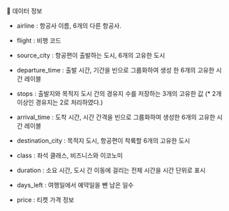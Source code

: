 📑 데이터 정보
- airline : 항공사 이름, 6개의 다른 항공사.

- flight : 비행 코드

- source_city : 항공편이 출발하는 도시, 6개의 고유한 도시

- departure_time : 출발 시간, 기간을 빈으로 그룹화하여 생성 한 6개의 고유한 시간 레이블

- stops : 출발지와 목적지 도시 간의 경유지 수를 저장하는 3개의 고유한 값 
  (* 2개 이상인 경유지는 2로 처리하였다.)

- arrival_time : 도착 시간, 시간 간격을 빈으로 그룹화하여 생성한 6개의 고유한 시간 레이블

- destination_city : 목적지 도시, 항공편이 착륙할 6개의 고유한 도시

- class : 좌석 클래스, 비즈니스와 이코노미

- duration : 소요 시간, 도시 간 이동에 걸리는 전체 시간을 시간 단위로 표시

- days_left : 여행일에서 예약일을 뺀 남은 일수

- price : 티켓 가격 정보
